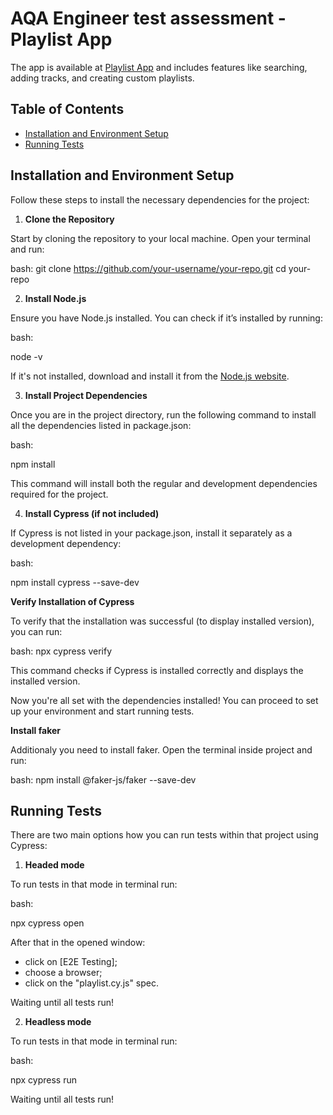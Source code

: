 # AQA Engineer test assessment - Playlist App

The app is available at [Playlist App](https://vite-react-alpha-lemon.vercel.app/) and includes features like searching, adding tracks, and creating custom playlists.

## Table of Contents

- [Installation and Environment Setup](#installation-and-environment-setup)
- [Running Tests](#running-tests)

## Installation and Environment Setup

Follow these steps to install the necessary dependencies for the project:

1. **Clone the Repository**

Start by cloning the repository to your local machine. Open your terminal and run:

bash:
git clone https://github.com/your-username/your-repo.git
cd your-repo

2. **Install Node.js**

Ensure you have Node.js installed. You can check if it’s installed by running:

bash:

node -v

If it's not installed, download and install it from the [Node.js website](https://nodejs.org/dist/v20.15.0/).

3. **Install Project Dependencies**

Once you are in the project directory, run the following command to install all the dependencies listed in package.json:

bash:

npm install

This command will install both the regular and development dependencies required for the project.

4. **Install Cypress (if not included)**

If Cypress is not listed in your package.json, install it separately as a development dependency:

bash:

npm install cypress --save-dev

**Verify Installation of Cypress**

To verify that the installation was successful (to display installed version), you can run:

bash:
npx cypress verify

This command checks if Cypress is installed correctly and displays the installed version.

Now you're all set with the dependencies installed! You can proceed to set up your environment and start running tests.

**Install faker**

Additionaly you need to install faker. Open the terminal inside project and run:

bash:
npm install @faker-js/faker --save-dev


## Running Tests

There are two main options how you can run tests within that project using Cypress:

1. **Headed mode**

To run tests in that mode in terminal run:

bash:

npx cypress open

After that in the opened window:
- click on [E2E Testing];
- choose a browser;
- click on the "playlist.cy.js" spec.

Waiting until all tests run!

2. **Headless mode**

To run tests in that mode in terminal run:

bash:

npx cypress run

Waiting until all tests run!
